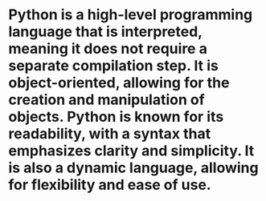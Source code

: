 # Python is a high-level programming language that is interpreted, meaning it does not require a separate compilation step. It is object-oriented, allowing for the creation and manipulation of objects. Python is known for its readability, with a syntax that emphasizes clarity and simplicity. It is also a dynamic language, allowing for flexibility and ease of use.
